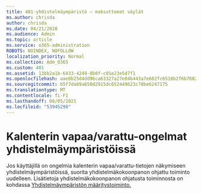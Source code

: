 ```yaml
---
title: 401-yhdistelmäympäristö – maksuttomat väylät
ms.author: chrisda
author: chrisda
ms.date: 04/21/2020
ms.audience: Admin
ms.topic: article
ms.service: o365-administration
ROBOTS: NOINDEX, NOFOLLOW
localization_priority: Normal
ms.collection: Adm_O365
ms.custom: 401
ms.assetid: 13bb2a1b-6433-4249-8b0f-c01e23e5d7f1
ms.openlocfilehash: aae8b25d4dd96ca63327a27e84b443a7e682fc6516b2f6b76820da6b125dc1f4
ms.sourcegitcommit: b5f7da89a650d2915dc652449623c78be6247175
ms.translationtype: MT
ms.contentlocale: fi-FI
ms.lasthandoff: 08/05/2021
ms.locfileid: "53945298"
---
```

# <a name="calendar-freebusy-issues-in-hybrid-environments"></a>Kalenterin vapaa/varattu-ongelmat yhdistelmäympäristöissä

Jos käyttäjillä on ongelmia kalenterin vapaa/varattu-tietojen näkymiseen yhdistelmäympäristöissä, suorita yhdistelmäkokoonpanon ohjattu toiminto uudelleen. Lisätietoja yhdistelmäkokoonpanon ohjatusta toiminnosta on kohdassa [Yhdistelmäympäristön määritystoiminto.](https://go.microsoft.com/fwlink/p/?linkid=528149)

